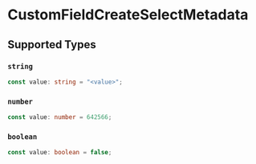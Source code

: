# CustomFieldCreateSelectMetadata


## Supported Types

### `string`

```typescript
const value: string = "<value>";
```

### `number`

```typescript
const value: number = 642566;
```

### `boolean`

```typescript
const value: boolean = false;
```

